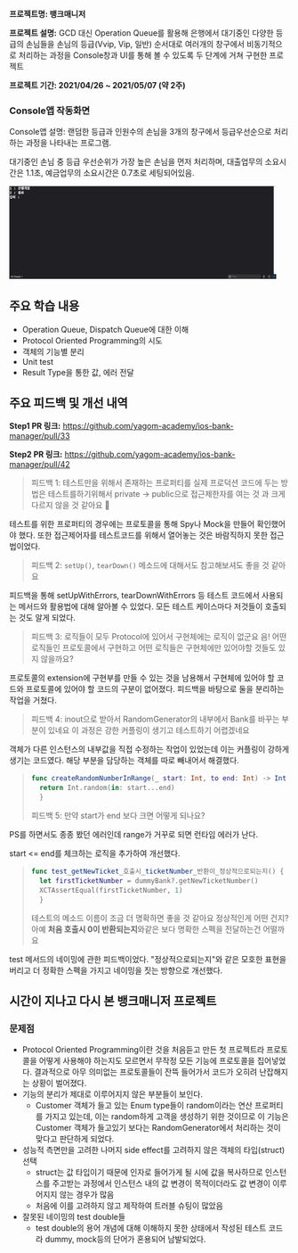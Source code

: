 **프로젝트명: 뱅크매니저**

**프로젝트 설명:** GCD 대신 Operation Queue를 활용해 은행에서 대기중인 다양한 등급의 손님들을 손님의 등급(Vvip, Vip, 일반) 순서대로 여러개의 창구에서 비동기적으로 처리하는 과정을 Console창과 UI를 통해 볼 수 있도록 두 단계에 거쳐 구현한 프로젝트

**프로젝트 기간: 2021/04/26 ~ 2021/05/07 (약 2주)**

### Console앱 작동화면

Console앱 설명: 랜덤한 등급과 인원수의 손님을 3개의 창구에서 등급우선순으로 처리하는 과정을 나타내는 프로그램. 

대기중인 손님 중 등급 우선순위가 가장 높은 손님을 먼저 처리하며, 대출업무의 소요시간은 1.1초, 예금업무의 소요시간은 0.7초로 세팅되어있음.

<img src="https://raw.githubusercontent.com/Neph3779/Blog-Image/forUpload/img/20220923182331.gif" alt="화면 기록 2022-09-23 오후 6.08.22" style="zoom:50%;" />



## 주요 학습 내용

- Operation Queue, Dispatch Queue에 대한 이해
- Protocol Oriented Programming의 시도
- 객체의 기능별 분리
- Unit test
- Result Type을 통한 값, 에러 전달



## 주요 피드백 및 개선 내역

**Step1 PR 링크:** https://github.com/yagom-academy/ios-bank-manager/pull/33

**Step2 PR 링크:** https://github.com/yagom-academy/ios-bank-manager/pull/42



> 피드백 1: 테스트만을 위해서 존재하는 프로퍼티를 실제 프로덕션 코드에 두는 방법은
> 테스트를하기위해서 private -> public으로 접근제한자를 여는 것 과 크게 다르지 않을 것 같아요 🤔

테스트를 위한 프로퍼티의 경우에는 프로토콜을 통해 Spy나 Mock을 만들어 확인했어야 했다. 또한 접근제어자를 테스트코드를 위해서 열어놓는 것은 바람직하지 못한 접근법이었다.



> 피드백 2: `setUp()`, `tearDown()`
> 메소드에 대해서도 참고해보셔도 좋을 것 같아요

피드백을 통해 setUpWithErrors, tearDownWithErrors 등 테스트 코드에서 사용되는 메서드와 활용법에 대해 알아볼 수 있었다. 모든 테스트 케이스마다 저것들이 호출되는 것도 알게 되었다.

> 피드백 3: 로직들이 모두 Protocol에 있어서 구현체에는 로직이 없군요 음!
> 어떤 로직들인 프로토콜에서 구현하고 어떤 로직들은 구현체에만 있어야할 것들도 있지 않을까요?

프로토콜의 extension에 구현부를 만들 수 있는 것을 남용해서 구현체에 있어야 할 코드와 프로토콜에 있어야 할 코드의 구분이 없어졌다. 피드백을 바탕으로 둘을 분리하는 작업을 거쳤다.



> 피드백 4: inout으로 받아서 RandomGenerator의 내부에서 Bank를 바꾸는 부분이 있네요
> 이 과정은 강한 커플링이 생기고 테스트하기 어렵겠네요

객체가 다른 인스턴스의 내부값을 직접 수정하는 작업이 있었는데 이는 커플링이 강하게 생기는 코드였다. 해당 부분을 담당하는 객체를 따로 빼내어서 해결했다.



> ```swift
> func createRandomNumberInRange(_ start: Int, to end: Int) -> Int {
>   return Int.random(in: start...end)
>   }
> ```
>
> 피드백 5: 만약 start가 end 보다 크면 어떻게 되나요?

PS를 하면서도 종종 봤던 에러인데 range가 거꾸로 되면 런타임 에러가 난다. 

start <= end를 체크하는 로직을 추가하여 개선했다.



> ```swift
> func test_getNewTicket_호출시_ticketNumber_반환이_정상적으로되는지() {
>   let firstTicketNumber = dummyBank?.getNewTicketNumber()
>   XCTAssertEqual(firstTicketNumber, 1)
>   }
> ```
>
> 테스트의 메소드 이름이 조금 더 명확하면 좋을 것 같아요
> 정상적인게 어떤 건지? 아예 **처음 호출시 0이 반환되는지**와같은 보다 명확한 스펙을 전달하는건 어떨까요

test 메서드의 네이밍에 관한 피드백이었다. "정상적으로되는지"와 같은 모호한 표현을 버리고 더 정확한 스펙을 가지고 네이밍을 짓는 방향으로 개선했다.



## 시간이 지나고 다시 본 뱅크매니저 프로젝트

### 문제점

- Protocol Oriented Programming이란 것을 처음듣고 만든 첫 프로젝트라 프로토콜을 어떻게 사용해야 하는지도 모르면서 무작정 모든 기능에 프로토콜을 집어넣었다. 결과적으로 아무 의미없는 프로토콜들이 잔뜩 들어가서 코드가 오히려 난잡해지는 상황이 벌어졌다.
- 기능의 분리가 제대로 이루어지지 않은 부분들이 보인다.
  - Customer 객체가 들고 있는 Enum type들이 random이라는 연산 프로퍼티를 가지고 있는데, 이는 random하게 고객을 생성하기 위한 것이므로 이 기능은 Customer 객체가 들고있기 보다는 RandomGenerator에서 처리하는 것이 맞다고 판단하게 되었다.
- 성능적 측면만을 고려한 나머지 side effect를 고려하지 않은 객체의 타입(struct) 선택
  - struct는 값 타입이기 때문에 인자로 들어가게 될 시에 값을 복사하므로 인스턴스를 주고받는 과정에서 인스턴스 내의 값 변경이 목적이더라도 값 변경이 이루어지지 않는 경우가 많음
  - 처음에 이를 고려하지 않고 제작하여 트러블 슈팅이 많았음
- 잘못된 네이밍의 test double들
  - test double의 용어 개념에 대해 이해하지 못한 상태에서 작성된 테스트 코드라 dummy, mock등의 단어가 혼용되어 남발되었다.

